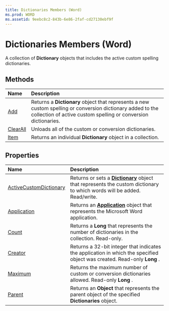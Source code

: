 ```yaml
---
title: Dictionaries Members (Word)
ms.prod: WORD
ms.assetid: 9eebc8c2-843b-6e86-2faf-cd27130ebf9f
---
```



# Dictionaries Members (Word)
A collection of  **Dictionary** objects that includes the active custom spelling dictionaries.

## Methods



|**Name**|**Description**|
|:-----|:-----|
|[Add](dictionaries-add-method-word.md)|Returns a  **Dictionary** object that represents a new custom spelling or conversion dictionary added to the collection of active custom spelling or conversion dictionaries.|
|[ClearAll](dictionaries-clearall-method-word.md)|Unloads all of the custom or conversion dictionaries.|
|[Item](dictionaries-item-method-word.md)|Returns an individual  **Dictionary** object in a collection.|

## Properties



|**Name**|**Description**|
|:-----|:-----|
|[ActiveCustomDictionary](dictionaries-activecustomdictionary-property-word.md)|Returns or sets a  **[Dictionary](dictionary-object-word.md)** object that represents the custom dictionary to which words will be added. Read/write.|
|[Application](dictionaries-application-property-word.md)|Returns an  **[Application](application-object-word.md)** object that represents the Microsoft Word application.|
|[Count](dictionaries-count-property-word.md)|Returns a  **Long** that represents the number of dictionaries in the collection. Read-only.|
|[Creator](dictionaries-creator-property-word.md)|Returns a 32-bit integer that indicates the application in which the specified object was created. Read-only  **Long** .|
|[Maximum](dictionaries-maximum-property-word.md)|Returns the maximum number of custom or conversion dictionaries allowed. Read-only  **Long** .|
|[Parent](dictionaries-parent-property-word.md)|Returns an  **Object** that represents the parent object of the specified **Dictionaries** object.|

